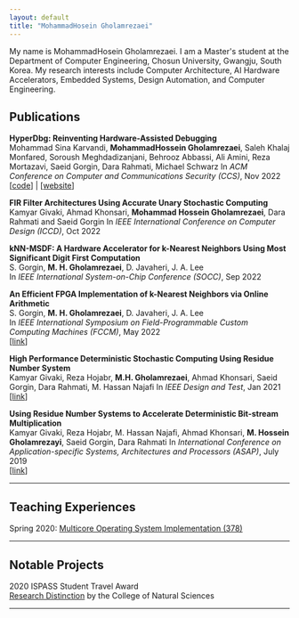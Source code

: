 ```yaml
---
layout: default
title: "MohammadHosein Gholamrezaei"
---
```


My name is MohammadHosein Gholamrezaei. I am a Master's student at the Department of Computer Engineering, Chosun University, Gwangju, South Korea. My research interests include Computer Architecture, AI Hardware Accelerators, Embedded Systems, Design Automation, and Computer Engineering.


## Publications 

**HyperDbg: Reinventing Hardware-Assisted Debugging**  
Mohammad Sina Karvandi, **MohammadHossein Gholamrezaei**, Saleh Khalaj Monfared, Soroush Meghdadizanjani, Behrooz Abbassi, Ali Amini, Reza Mortazavi, Saeid Gorgin, Dara Rahmati, Michael Schwarz
In *ACM Conference on Computer and Communications Security (CCS)*, Nov 2022   
\[[code](https://github.com/HyperDbg)\] | \[[website](https://hyperdbg.org/)\]

**FIR Filter Architectures Using Accurate Unary Stochastic Computing**  
Kamyar Givaki, Ahmad Khonsari, **Mohammad Hossein Gholamrezaei**, Dara Rahmati and Saeid Gorgin
In *IEEE International Conference on Computer Design (ICCD)*, Oct 2022   

**kNN-MSDF: A Hardware Accelerator for k-Nearest Neighbors Using Most Significant Digit First Computation**  
S. Gorgin, **M. H. Gholamrezaei**, D. Javaheri, J. A. Lee  
In *IEEE International System-on-Chip Conference (SOCC)*, Sep 2022

**An Efficient FPGA Implementation of k-Nearest Neighbors via Online Arithmetic**  
S. Gorgin, **M. H. Gholamrezaei**, D. Javaheri, J. A. Lee  
In *IEEE International Symposium on Field-Programmable Custom Computing Machines (FCCM)*, May 2022  
\[[link](https://ieeexplore.ieee.org/document/9786165)\]

**High Performance Deterministic Stochastic Computing Using Residue Number System**  
Kamyar Givaki, Reza Hojabr, **M.H. Gholamrezaei**, Ahmad Khonsari, Saeid Gorgin, Dara Rahmati, M. Hassan Najafi
In *IEEE Design and Test*, Jan 2021  
\[[link](https://ieeexplore.ieee.org/document/9324741/)\]

**Using Residue Number Systems to Accelerate Deterministic Bit-stream Multiplication**  
 Kamyar Givaki, Reza Hojabr, M. Hassan Najafi, Ahmad Khonsari, **M. Hossein Gholamrezayi**,  Saeid Gorgin, Dara Rahmati
In *International Conference on Application-specific Systems, Architectures and Processors (ASAP)*, July 2019  
\[[link](https://ieeexplore.ieee.org/document/8825100)\]

---

## Teaching Experiences

Spring 2020: [Multicore Operating System Implementation (378)](https://www.cs.utexas.edu/~simon/378/)

---

## Notable Projects

2020 ISPASS Student Travel Award  
[Research Distinction](https://cns.utexas.edu/undergraduate-education/events/cns-distinctions/2020-distinction-winners#bodun-hucomputer-science) by the College of Natural Sciences

---
